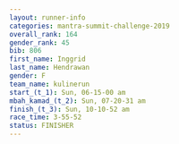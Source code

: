 ```yaml
---
layout: runner-info 
categories: mantra-summit-challenge-2019 
overall_rank: 164
gender_rank: 45
bib: 806
first_name: Inggrid
last_name: Hendrawan
gender: F
team_name: kulinerun
start_(t_1): Sun, 06-15-00 am
mbah_kamad_(t_2): Sun, 07-20-31 am
finish_(t_3): Sun, 10-10-52 am
race_time: 3-55-52
status: FINISHER
---
```

